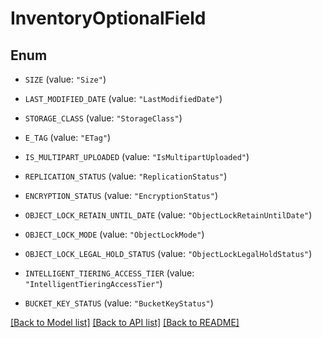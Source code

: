 # InventoryOptionalField

## Enum


* `SIZE` (value: `"Size"`)

* `LAST_MODIFIED_DATE` (value: `"LastModifiedDate"`)

* `STORAGE_CLASS` (value: `"StorageClass"`)

* `E_TAG` (value: `"ETag"`)

* `IS_MULTIPART_UPLOADED` (value: `"IsMultipartUploaded"`)

* `REPLICATION_STATUS` (value: `"ReplicationStatus"`)

* `ENCRYPTION_STATUS` (value: `"EncryptionStatus"`)

* `OBJECT_LOCK_RETAIN_UNTIL_DATE` (value: `"ObjectLockRetainUntilDate"`)

* `OBJECT_LOCK_MODE` (value: `"ObjectLockMode"`)

* `OBJECT_LOCK_LEGAL_HOLD_STATUS` (value: `"ObjectLockLegalHoldStatus"`)

* `INTELLIGENT_TIERING_ACCESS_TIER` (value: `"IntelligentTieringAccessTier"`)

* `BUCKET_KEY_STATUS` (value: `"BucketKeyStatus"`)


[[Back to Model list]](../README.md#documentation-for-models) [[Back to API list]](../README.md#documentation-for-api-endpoints) [[Back to README]](../README.md)


